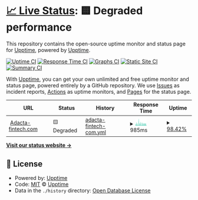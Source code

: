 # [📈 Live Status](https://dotsi.github.com): <!--live status--> **🟨 Degraded performance**

This repository contains the open-source uptime monitor and status page for [Upptime](https://upptime.js.org), powered by [Upptime](https://github.com/upptime/upptime).

[![Uptime CI](https://github.com/dotsi/aduptime/workflows/Uptime%20CI/badge.svg)](https://github.com/dotsi/aduptime/actions?query=workflow%3A%22Uptime+CI%22)
[![Response Time CI](https://github.com/dotsi/aduptime/workflows/Response%20Time%20CI/badge.svg)](https://github.com/dotsi/aduptime/actions?query=workflow%3A%22Response+Time+CI%22)
[![Graphs CI](https://github.com/dotsi/aduptime/workflows/Graphs%20CI/badge.svg)](https://github.com/dotsi/aduptime/actions?query=workflow%3A%22Graphs+CI%22)
[![Static Site CI](https://github.com/dotsi/aduptime/workflows/Static%20Site%20CI/badge.svg)](https://github.com/dotsi/aduptime/actions?query=workflow%3A%22Static+Site+CI%22)
[![Summary CI](https://github.com/dotsi/aduptime/workflows/Summary%20CI/badge.svg)](https://github.com/dotsi/aduptime/actions?query=workflow%3A%22Summary+CI%22)

With [Upptime](https://upptime.js.org), you can get your own unlimited and free uptime monitor and status page, powered entirely by a GitHub repository. We use [Issues](https://github.com/upptime/upptime/issues) as incident reports, [Actions](https://github.com/dotsi/aduptime/actions) as uptime monitors, and [Pages](https://dotsi.github.com) for the status page.

<!--start: status pages-->
<!-- This summary is generated by Upptime (https://github.com/upptime/upptime) -->
<!-- Do not edit this manually, your changes will be overwritten -->
<!-- prettier-ignore -->
| URL | Status | History | Response Time | Uptime |
| --- | ------ | ------- | ------------- | ------ |
| <img alt="" src="https://favicons.githubusercontent.com/www.adacta-fintech.com" height="13"> [Adacta-fintech.com](https://www.adacta-fintech.com) | 🟨 Degraded | [adacta-fintech-com.yml](https://github.com/dotsi/aduptime/commits/HEAD/history/adacta-fintech-com.yml) | <details><summary><img alt="Response time graph" src="./graphs/adacta-fintech-com/response-time-week.png" height="20"> 985ms</summary><br><a href="https://dotsi.github.io/aduptime/history/adacta-fintech-com"><img alt="Response time 1002" src="https://img.shields.io/endpoint?url=https%3A%2F%2Fraw.githubusercontent.com%2Fdotsi%2Faduptime%2FHEAD%2Fapi%2Fadacta-fintech-com%2Fresponse-time.json"></a><br><a href="https://dotsi.github.io/aduptime/history/adacta-fintech-com"><img alt="24-hour response time 1060" src="https://img.shields.io/endpoint?url=https%3A%2F%2Fraw.githubusercontent.com%2Fdotsi%2Faduptime%2FHEAD%2Fapi%2Fadacta-fintech-com%2Fresponse-time-day.json"></a><br><a href="https://dotsi.github.io/aduptime/history/adacta-fintech-com"><img alt="7-day response time 985" src="https://img.shields.io/endpoint?url=https%3A%2F%2Fraw.githubusercontent.com%2Fdotsi%2Faduptime%2FHEAD%2Fapi%2Fadacta-fintech-com%2Fresponse-time-week.json"></a><br><a href="https://dotsi.github.io/aduptime/history/adacta-fintech-com"><img alt="30-day response time 1104" src="https://img.shields.io/endpoint?url=https%3A%2F%2Fraw.githubusercontent.com%2Fdotsi%2Faduptime%2FHEAD%2Fapi%2Fadacta-fintech-com%2Fresponse-time-month.json"></a><br><a href="https://dotsi.github.io/aduptime/history/adacta-fintech-com"><img alt="1-year response time 1002" src="https://img.shields.io/endpoint?url=https%3A%2F%2Fraw.githubusercontent.com%2Fdotsi%2Faduptime%2FHEAD%2Fapi%2Fadacta-fintech-com%2Fresponse-time-year.json"></a></details> | <details><summary><a href="https://dotsi.github.io/aduptime/history/adacta-fintech-com">98.42%</a></summary><a href="https://dotsi.github.io/aduptime/history/adacta-fintech-com"><img alt="All-time uptime 99.20%" src="https://img.shields.io/endpoint?url=https%3A%2F%2Fraw.githubusercontent.com%2Fdotsi%2Faduptime%2FHEAD%2Fapi%2Fadacta-fintech-com%2Fuptime.json"></a><br><a href="https://dotsi.github.io/aduptime/history/adacta-fintech-com"><img alt="24-hour uptime 97.07%" src="https://img.shields.io/endpoint?url=https%3A%2F%2Fraw.githubusercontent.com%2Fdotsi%2Faduptime%2FHEAD%2Fapi%2Fadacta-fintech-com%2Fuptime-day.json"></a><br><a href="https://dotsi.github.io/aduptime/history/adacta-fintech-com"><img alt="7-day uptime 98.42%" src="https://img.shields.io/endpoint?url=https%3A%2F%2Fraw.githubusercontent.com%2Fdotsi%2Faduptime%2FHEAD%2Fapi%2Fadacta-fintech-com%2Fuptime-week.json"></a><br><a href="https://dotsi.github.io/aduptime/history/adacta-fintech-com"><img alt="30-day uptime 99.02%" src="https://img.shields.io/endpoint?url=https%3A%2F%2Fraw.githubusercontent.com%2Fdotsi%2Faduptime%2FHEAD%2Fapi%2Fadacta-fintech-com%2Fuptime-month.json"></a><br><a href="https://dotsi.github.io/aduptime/history/adacta-fintech-com"><img alt="1-year uptime 99.20%" src="https://img.shields.io/endpoint?url=https%3A%2F%2Fraw.githubusercontent.com%2Fdotsi%2Faduptime%2FHEAD%2Fapi%2Fadacta-fintech-com%2Fuptime-year.json"></a></details>

<!--end: status pages-->

[**Visit our status website →**](https://dotsi.github.com)

## 📄 License

- Powered by: [Upptime](https://github.com/upptime/upptime)
- Code: [MIT](./LICENSE) © [Upptime](https://upptime.js.org)
- Data in the `./history` directory: [Open Database License](https://opendatacommons.org/licenses/odbl/1-0/)
